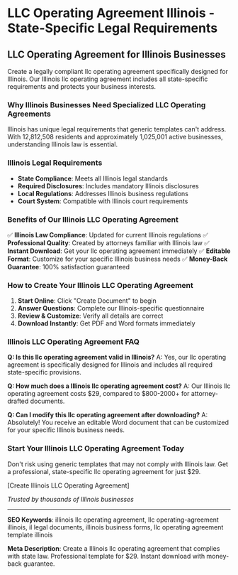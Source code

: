 # LLC Operating Agreement Illinois - State-Specific Legal Requirements

## LLC Operating Agreement for Illinois Businesses

Create a legally compliant llc operating agreement specifically designed for Illinois. Our Illinois llc operating agreement includes all state-specific requirements and protects your business interests.

### Why Illinois Businesses Need Specialized LLC Operating Agreements

Illinois has unique legal requirements that generic templates can't address. With 12,812,508 residents and approximately 1,025,001 active businesses, understanding Illinois law is essential.

### Illinois Legal Requirements

- **State Compliance**: Meets all Illinois legal standards
- **Required Disclosures**: Includes mandatory Illinois disclosures
- **Local Regulations**: Addresses Illinois business regulations
- **Court System**: Compatible with Illinois court requirements

### Benefits of Our Illinois LLC Operating Agreement

✅ **Illinois Law Compliance**: Updated for current Illinois regulations
✅ **Professional Quality**: Created by attorneys familiar with Illinois law
✅ **Instant Download**: Get your llc operating agreement immediately
✅ **Editable Format**: Customize for your specific Illinois business needs
✅ **Money-Back Guarantee**: 100% satisfaction guaranteed

### How to Create Your Illinois LLC Operating Agreement

1. **Start Online**: Click "Create Document" to begin
2. **Answer Questions**: Complete our Illinois-specific questionnaire
3. **Review & Customize**: Verify all details are correct
4. **Download Instantly**: Get PDF and Word formats immediately

### Illinois LLC Operating Agreement FAQ

**Q: Is this llc operating agreement valid in Illinois?**
A: Yes, our llc operating agreement is specifically designed for Illinois and includes all required state-specific provisions.

**Q: How much does a Illinois llc operating agreement cost?**
A: Our Illinois llc operating agreement costs $29, compared to $800-2000+ for attorney-drafted documents.

**Q: Can I modify this llc operating agreement after downloading?**
A: Absolutely! You receive an editable Word document that can be customized for your specific Illinois business needs.

### Start Your Illinois LLC Operating Agreement Today

Don't risk using generic templates that may not comply with Illinois law. Get a professional, state-specific llc operating agreement for just $29.

[Create Illinois LLC Operating Agreement]

_Trusted by thousands of Illinois businesses_

---

**SEO Keywords**: illinois llc operating agreement, llc operating-agreement illinois, il legal documents, illinois business forms, llc operating agreement template illinois

**Meta Description**: Create a Illinois llc operating agreement that complies with state law. Professional template for $29. Instant download with money-back guarantee.
